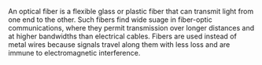 An optical fiber is a flexible glass or plastic fiber that can transmit light from one end to the other. Such fibers find wide suage in fiber-optic communications, where they permit transmission over longer distances and at higher bandwidths than electrical cables. Fibers are used instead of metal wires because signals travel along them with less loss and are immune to electromagnetic interference.